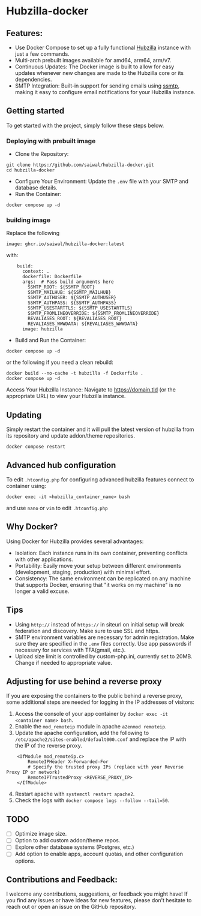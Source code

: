 # Hubzilla-docker

## Features:

- Use Docker Compose to set up a fully functional [Hubzilla](https://hubzilla.org/page/info/discover) instance with just a few commands.
- Multi-arch prebuilt images available for amd64, arm64, arm/v7.
- Continuous Updates: The Docker image is built to allow for easy updates whenever new changes are made to the Hubzilla core or its dependencies.
- SMTP Integration: Built-in support for sending emails using [ssmtp](https://wiki.archlinux.org/title/SSMTP), making it easy to configure email notifications for your Hubzilla instance.

## Getting started

To get started with the project, simply follow these steps below.

### Deploying with prebuilt image

- Clone the Repository:

```
git clone https://github.com/saiwal/hubzilla-docker.git
cd hubzilla-docker
```

- Configure Your Environment: Update the `.env` file with your SMTP and database details.
- Run the Container:

```
docker compose up -d
```

### building image

Replace the following

```
image: ghcr.io/saiwal/hubzilla-docker:latest
```

with:

```
    build:
      context: .
      dockerfile: Dockerfile
      args:  # Pass build arguments here
        SSMTP_ROOT: ${SSMTP_ROOT}
        SSMTP_MAILHUB: ${SSMTP_MAILHUB}
        SSMTP_AUTHUSER: ${SSMTP_AUTHUSER}
        SSMTP_AUTHPASS: ${SSMTP_AUTHPASS}
        SSMTP_USESTARTTLS: ${SSMTP_USESTARTTLS}
        SSMTP_FROMLINEOVERRIDE: ${SSMTP_FROMLINEOVERRIDE}
        REVALIASES_ROOT: ${REVALIASES_ROOT}
        REVALIASES_WWWDATA: ${REVALIASES_WWWDATA}
      image: hubzilla

```

- Build and Run the Container:

```
docker compose up -d
```

or the following if you need a clean rebuild:

```
docker build --no-cache -t hubzilla -f Dockerfile .
docker compose up -d
```

Access Your Hubzilla Instance: Navigate to https://domain.tld (or the appropriate URL) to view your Hubzilla instance.

## Updating

Simply restart the container and it will pull the latest version of hubzilla from its repository and update addon/theme repositories.

```
docker compose restart
```

## Advanced hub configuration

To edit `.htconfig.php` for configuring advanced hubzilla features connect to container using:

```
docker exec -it <hubzilla_container_name> bash
```

and use `nano` or `vim` to edit `.htconfig.php`

## Why Docker?

Using Docker for Hubzilla provides several advantages:

- Isolation: Each instance runs in its own container, preventing conflicts with other applications.
- Portability: Easily move your setup between different environments (development, staging, production) with minimal effort.
- Consistency: The same environment can be replicated on any machine that supports Docker, ensuring that "it works on my machine" is no longer a valid excuse.

## Tips

- Using `http://` instead of `https://` in siteurl on initial setup will break federation and discovery. Make sure to use SSL and https.
- SMTP environment variables are necessary for admin registration. Make sure they are specified in the `.env` files correctly. Use app passwords if necessary for services with TFA(gmail, etc.).
- Upload size limit is controlled by custom-php.ini, currently set to 20MB. Change if needed to appropriate value.

## Adjusting for use behind a reverse proxy

If you are exposing the containers to the public behind a reverse proxy, some additional steps are needed for logging in the IP addresses of visitors:

1. Access the console of your app container by `docker exec -it <container name> bash`.
2. Enable the `mod_remoteip` module in apache `a2enmod remoteip`.
3. Update the apache configuration, add the following to `/etc/apache2/sites-enabled/default000.conf` and replace the IP with the IP of the reverse proxy.

```
    <IfModule mod_remoteip.c>
        RemoteIPHeader X-Forwarded-For
        # Specify the trusted proxy IPs (replace with your Reverse Proxy IP or network)
        RemoteIPTrustedProxy <REVERSE_PROXY_IP>
    </IfModule>
```

4. Restart apache with `systemctl restart apache2`.
5. Check the logs with `docker compose logs --follow --tail=50`.

## TODO

- [ ] Optimize image size.
- [ ] Option to add custom addon/theme repos.
- [ ] Explore other database systems (Postgres, etc.)
- [ ] Add option to enable apps, account quotas, and other configuration options.

## Contributions and Feedback:

I welcome any contributions, suggestions, or feedback you might have! If you find any issues or have ideas for new features, please don’t hesitate to reach out or open an issue on the GitHub repository.
